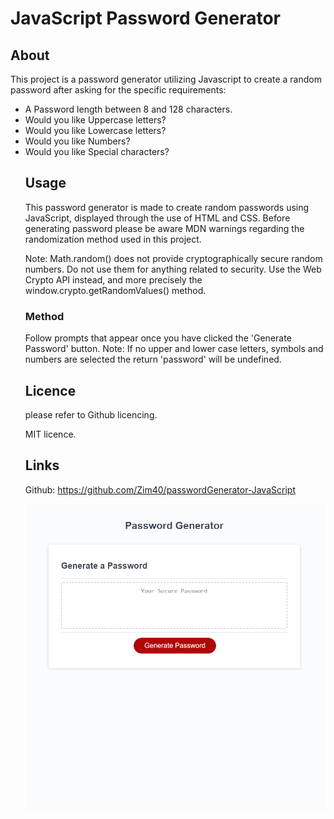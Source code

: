 # JavaScript Password Generator

## About

This project is a password generator utilizing Javascript to create a random password after asking for the specific requirements:
<ul>
<li>A Password length between 8 and 128 characters.</li>
<li>Would you like Uppercase letters?</li>
<li>Would you like Lowercase letters?</li>
<li>Would you like Numbers?</li>
<li>Would you like Special characters?</li>

## Usage
This password generator is made to create random passwords using JavaScript, displayed through the use of HTML and CSS. Before generating password please be aware MDN warnings regarding the randomization method used in this project. 

 Note: Math.random() does not provide cryptographically secure random numbers. Do not use them for anything related to security. Use the Web Crypto API instead, and more precisely the window.crypto.getRandomValues() method.

 ### Method
Follow prompts that appear once you have clicked the 'Generate Password' button.
Note: If no upper and lower case letters, symbols and numbers are selected the return 'password' will be undefined. 

## Licence
please refer to Github licencing. 

MIT licence. 

## Links
Github: https://github.com/Zim40/passwordGenerator-JavaScript

!["Password Generator"](./Images/JS%20screenshot.png) 